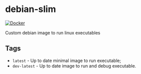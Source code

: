 # debian-slim

[![Docker](https://github.com/DoumanAsh/debian-slim/actions/workflows/docker-image.yml/badge.svg?branch=master)](https://github.com/DoumanAsh/debian-slim/actions/workflows/docker-image.yml)

Custom debian image to run linux executables

## Tags

- `latest` - Up to date minimal image to run executable;
- `dev-latest` - Up to date image to run and debug executable.
